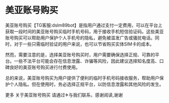 # 美亚账号购买
美亚账号购买【TG客服:dslm89bot】是指用户通过支付一定费用，可以在平台上获取一段时间的美亚账号购买临时手机号码，用于接收手机短信验证码。这些美亚账号购买可以帮助用户保护个人手机号的隐私，避免被滥发广告或骚扰电话。同时，对于一些只需临时验证的用户来说，也可以节省购买实体SIM卡的成本。

然而，需要注意的是，选择美亚账号购买时，用户需要确保选择正规、可靠的平台。一些不法平台可能会存在信息泄露、诈骗等风险，因此建议选择知名度高、口碑良好的美亚账号购买进行付费使用。

总的来说，美亚账号购买为用户提供了便利的临时手机号码接收服务，帮助用户保护个人隐私。但在使用时，务必选择正规平台，以防信息泄露和其他风险的发生。

更多 关于美亚账号购买 请通过✈与我们联系，感谢阅读,谢谢
